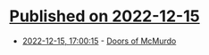 # [Published on 2022-12-15](index.md)

* [2022-12-15, 17:00:15](https://news.ycombinator.com/item?id=34002411) - [Doors of McMurdo](https://brr.fyi/posts/doors-of-mcmurdo)
